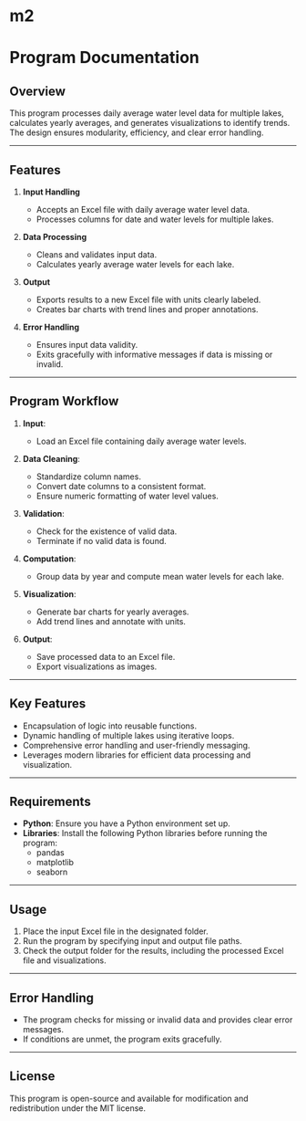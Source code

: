 # m2

# Program Documentation

## Overview
This program processes daily average water level data for multiple lakes, calculates yearly averages, and generates visualizations to identify trends. The design ensures modularity, efficiency, and clear error handling.

---

## Features
1. **Input Handling**
   - Accepts an Excel file with daily average water level data.
   - Processes columns for date and water levels for multiple lakes.

2. **Data Processing**
   - Cleans and validates input data.
   - Calculates yearly average water levels for each lake.

3. **Output**
   - Exports results to a new Excel file with units clearly labeled.
   - Creates bar charts with trend lines and proper annotations.

4. **Error Handling**
   - Ensures input data validity.
   - Exits gracefully with informative messages if data is missing or invalid.

---

## Program Workflow
1. **Input**:
   - Load an Excel file containing daily average water levels.

2. **Data Cleaning**:
   - Standardize column names.
   - Convert date columns to a consistent format.
   - Ensure numeric formatting of water level values.

3. **Validation**:
   - Check for the existence of valid data.
   - Terminate if no valid data is found.

4. **Computation**:
   - Group data by year and compute mean water levels for each lake.

5. **Visualization**:
   - Generate bar charts for yearly averages.
   - Add trend lines and annotate with units.

6. **Output**:
   - Save processed data to an Excel file.
   - Export visualizations as images.

---

## Key Features
- Encapsulation of logic into reusable functions.
- Dynamic handling of multiple lakes using iterative loops.
- Comprehensive error handling and user-friendly messaging.
- Leverages modern libraries for efficient data processing and visualization.

---

## Requirements
- **Python**: Ensure you have a Python environment set up.
- **Libraries**: Install the following Python libraries before running the program:
  - pandas
  - matplotlib
  - seaborn

---

## Usage
1. Place the input Excel file in the designated folder.
2. Run the program by specifying input and output file paths.
3. Check the output folder for the results, including the processed Excel file and visualizations.

---

## Error Handling
- The program checks for missing or invalid data and provides clear error messages.
- If conditions are unmet, the program exits gracefully.

---

## License
This program is open-source and available for modification and redistribution under the MIT license.
